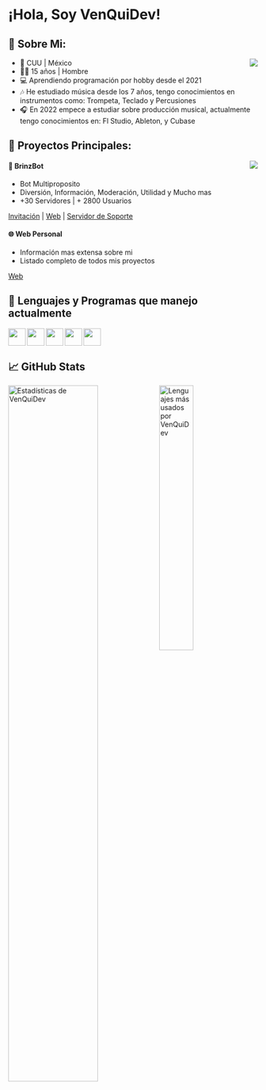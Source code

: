 <h1 id="-hola-soy-venquidev-">¡Hola, Soy VenQuiDev!</h1>
<h2 id="-sobre-mi-">🎈 Sobre Mi:</h2>
<p><a href="https://discord.com/users/447843518954602526"><img src="https://lanyard.cnrad.dev/api/447843518954602526?idleMessage=%C2%A1Hi,%20I%27m%20VenQuiDev!" align="right" /></a></p>
<ul>
<li>🐄 CUU | México</li>
<li>🧑🏻 15 años | Hombre</li>
<li>💻 Aprendiendo programación por hobby desde el 2021</li>
<li>🎶 He estudiado música desde los 7 años, tengo conocimientos en instrumentos como: Trompeta, Teclado y Percusiones</li>
<li>🎧 En 2022 empece a estudiar sobre producción musical, actualmente tengo conocimientos en:  Fl Studio, Ableton, y Cubase</li>
</ul>
<h2 id="-proyectos-principales-">💎 Proyectos Principales:</h2>
<p><img src="https://cdn.discordapp.com/attachments/1010292896840298599/1011718501372805210/standard.gif" align="right" /></a></p>
<h4 id="-brinzbot">🤖 BrinzBot</h4>
<ul>
<li>Bot Multiproposito</li>
<li>Diversión, Información, Moderación, Utilidad y Mucho mas</li>
<li>+30 Servidores | + 2800 Usuarios</li>
</ul>
<p><a href="https://discord.com/api/oauth2/authorize?client_id=967263754301607996&amp;permissions=8&amp;scope=bot%20applications.commands">Invitación</a> | <a href="https://brinzbot.ga/">Web</a> | <a href="">Servidor de Soporte</a></p>
<h4 id="-web-personal">🌐 Web Personal</h4>
<ul>
<li>Información mas extensa sobre mi</li>
<li>Listado completo de todos mis proyectos</li>
</ul>
<p><a href="https://venquidev.is-a.dev/">Web</a></p>
<h2 id="-lenguajes-y-programas-que-manejo-actualmente">👑 Lenguajes y Programas que manejo actualmente</h2>
<p>

<p><a href="https://developer.mozilla.org/en-US/docs/Glossary/HTML5"><img src="https://cdn.discordapp.com/attachments/1010292896840298599/1022300943078920213/html.png" align="left" height="35" /></a></p>
<p><a href="https://developer.mozilla.org/en-US/docs/Web/CSS"><img src="https://cdn.discordapp.com/attachments/1010292896840298599/1022301113199890542/css.png" align="left" height="35" /></a></p>
<p><a href="https://developer.mozilla.org/en-US/docs/Web/JavaScript"><img src="https://cdn.discordapp.com/attachments/1010292896840298599/1022301461780111390/js.png" align="left" height="35" /></a></p>
<p><a href="https://nodejs.org/es/docs/"><img src="https://cdn.discordapp.com/attachments/1010292896840298599/1022300009150029955/node-js.png" align="left" height="35" /></a></p>
<p><a href="https://www.image-line.com/fl-studio-learning/fl-studio-online-manual/"><img src="https://cdn.discordapp.com/attachments/1010292896840298599/1022301793310486608/fl-studio.png" align="left" height="35" /></a></p>
<p></p>
<br>
<br></p>
<h2 id="-github-stats">📈 GitHub Stats</h2>
<p><img align="left" src="https://github-readme-stats.vercel.app/api?username=VenQuiDev&&show_icons=true&include_all_commits=true&title_color=fff&icon_color=79ff97&text_color=efefef&bg_color=24292e" alt="Estadísticas de VenQuiDev" width="60%"></p>
<p><img src="https://github-readme-stats.vercel.app/api/top-langs/?username=VenQuiDev&show_icons=true&hide_border=true&theme=radical" width="37%" alt="Lenguajes más usados por VenQuiDev"></p>
